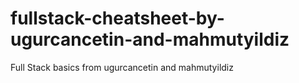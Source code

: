 # fullstack-cheatsheet-by-ugurcancetin-and-mahmutyildiz
Full Stack basics from ugurcancetin and mahmutyildiz
